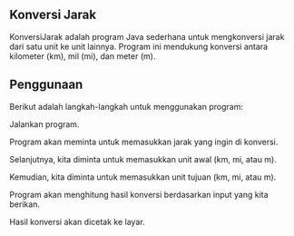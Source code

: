 ## Konversi Jarak
KonversiJarak adalah program Java sederhana untuk mengkonversi jarak dari satu unit ke unit lainnya. Program ini mendukung konversi antara kilometer (km), mil (mi), dan meter (m).

## Penggunaan
Berikut adalah langkah-langkah untuk menggunakan program:

Jalankan program.

Program akan meminta untuk memasukkan jarak yang ingin di konversi.

Selanjutnya, kita diminta untuk memasukkan unit awal (km, mi, atau m).

Kemudian, kita diminta untuk memasukkan unit tujuan (km, mi, atau m).

Program akan menghitung hasil konversi berdasarkan input yang kita berikan.

Hasil konversi akan dicetak ke layar.